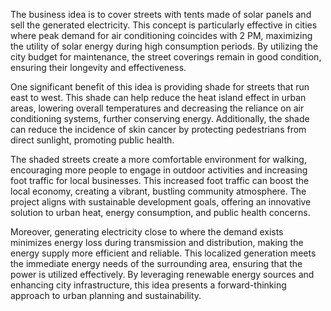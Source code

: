 The business idea is to cover streets with tents made of solar panels and sell the generated electricity. This concept is particularly effective in cities where peak demand for 
air conditioning coincides with 2 PM, maximizing the utility of solar energy during high consumption periods. By utilizing the city budget for maintenance, the street coverings remain in 
good condition, ensuring their longevity and effectiveness.

One significant benefit of this idea is providing shade for streets that run east to west. This shade can help reduce the heat island effect in urban areas, lowering overall 
temperatures and decreasing the reliance on air conditioning systems, further conserving energy. Additionally, the shade can reduce the incidence of skin cancer by protecting 
pedestrians from direct sunlight, promoting public health.

The shaded streets create a more comfortable environment for walking, encouraging more people to engage in outdoor activities and increasing foot traffic for local businesses. 
This increased foot traffic can boost the local economy, creating a vibrant, bustling community atmosphere. The project aligns with sustainable development goals, offering an innovative 
solution to urban heat, energy consumption, and public health concerns.

Moreover, generating electricity close to where the demand exists minimizes energy loss during transmission and distribution, making the energy supply more efficient and reliable. This 
localized generation meets the immediate energy needs of the surrounding area, ensuring that the power is utilized effectively. By leveraging renewable energy sources and enhancing city 
infrastructure, this idea presents a forward-thinking approach to urban planning and sustainability.
